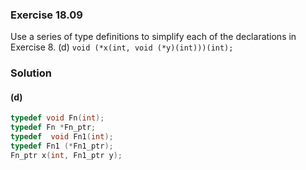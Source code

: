 ### Exercise 18.09

Use a series of type definitions to simplify each of the declarations in
Exercise 8. (d) `void (*x(int, void (*y)(int)))(int);`


### Solution

#### (d)
```c
typedef void Fn(int);
typedef Fn *Fn_ptr;
typedef  void Fn1(int);
typedef Fn1 (*Fn1_ptr);
Fn_ptr x(int, Fn1_ptr y);
``` 

